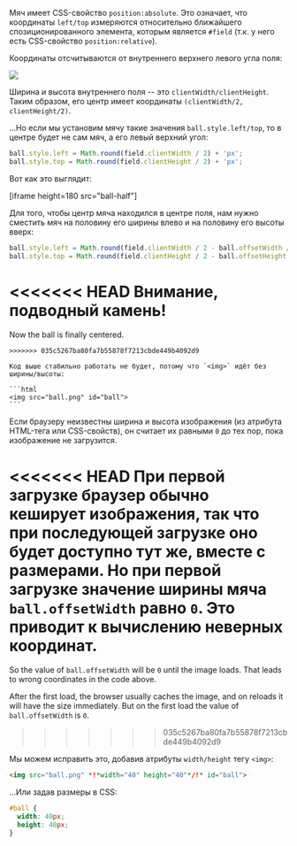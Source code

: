 Мяч имеет CSS-свойство `position:absolute`. Это означает, что координаты `left/top` измеряются относительно ближайшего спозиционированного элемента, которым является `#field` (т.к. у него есть CSS-свойство `position:relative`).

Координаты отсчитываются от внутреннего верхнего левого угла поля:

![](field.svg)

Ширина и высота внутреннего поля -- это `clientWidth/clientHeight`. Таким образом, его центр имеет координаты `(clientWidth/2, clientHeight/2)`.

...Но если мы установим мячу такие значения `ball.style.left/top`, то в центре будет не сам мяч, а его левый верхний угол:

```js
ball.style.left = Math.round(field.clientWidth / 2) + 'px';
ball.style.top = Math.round(field.clientHeight / 2) + 'px';
```

Вот как это выглядит:

[iframe height=180 src="ball-half"]

Для того, чтобы центр мяча находился в центре поля, нам нужно сместить мяч на половину его ширины влево и на половину его высоты вверх:

```js
ball.style.left = Math.round(field.clientWidth / 2 - ball.offsetWidth / 2) + 'px';
ball.style.top = Math.round(field.clientHeight / 2 - ball.offsetHeight / 2) + 'px';
```

<<<<<<< HEAD
**Внимание, подводный камень!**
=======
Now the ball is finally centered.

````warn header="Attention: the pitfall!"
>>>>>>> 035c5267ba80fa7b55878f7213cbde449b4092d9

Код выше стабильно работать не будет, потому что `<img>` идёт без ширины/высоты:

```html
<img src="ball.png" id="ball">
```
````

Если браузеру неизвестны ширина и высота изображения (из атрибута HTML-тега или CSS-свойств), он считает их равными `0` до тех пор, пока изображение не загрузится.

<<<<<<< HEAD
При первой загрузке браузер обычно кеширует изображения, так что при последующей загрузке оно будет доступно тут же, вместе с размерами. Но при первой загрузке значение ширины мяча `ball.offsetWidth` равно `0`. Это приводит к вычислению неверных координат.
=======
So the value of `ball.offsetWidth` will be `0` until the image loads. That leads to wrong coordinates in the code above.

After the first load, the browser usually caches the image, and on reloads it will have the size immediately. But on the first load the value of `ball.offsetWidth` is `0`.
>>>>>>> 035c5267ba80fa7b55878f7213cbde449b4092d9

Мы можем исправить это, добавив атрибуты `width/height` тегу `<img>`:

```html
<img src="ball.png" *!*width="40" height="40"*/!* id="ball">
```

...Или задав размеры в CSS:

```css
#ball {
  width: 40px;
  height: 40px;
}
```
